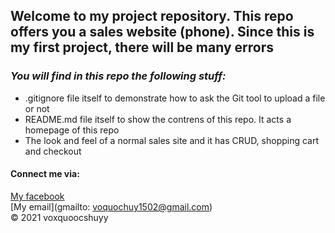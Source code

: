 ## Welcome to my project repository. This repo offers you a sales website (phone). Since this is my first project, there will be many errors
### *_You will find in this repo the following stuff:_*

* .gitignore file itself to demonstrate how to ask the Git tool to upload a file or not
* README.md file itself to show the contrens of this repo. It acts a homepage of this repo
* The look and feel of a normal sales site and it has CRUD, shopping cart and checkout
#### Connect me via:
[My facebook](https://facebook.com/voxquoocshuyy)  
[My email](gmailto: voquochuy1502@gmail.com)<br>
© 2021 voxquoocshuyy

